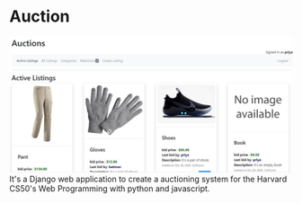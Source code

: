 # Auction

![auction](readme_image.jpg)
It's a Django web application to create a auctioning system for the Harvard CS50's Web Programming with python and javascript.
